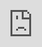 ```yaml
---
title: 05.13 Laser Cut, 3D Print and Assemble Project Version 1 Assignment
date: 2025-02-14T12:00:00Z
lastmod: 2025-02-17T05:49:01
---
```


## Assignment Deliverables

1. Upload an updated and revised Fusion 360 Model file (.f3d)
   - Label file YYYYMMDD Lastname Firstname Updated Model.f3d
2. Upload an updated render image of 3D model with design changes (png, jpg)
   - Label file YYYYMMDD Lastname Firstname Updated Render image
3. Laser cut a minimum of 1 piece of your project as modeled in Fusion 360
4. 3D Print a minimum of 1 piece of your project as modeled in Fusion 360
5. Bring assembled (as possible) 3D print & laser cut project to class

## Assignment Overview

Make changes to your Fusion 360 model to improve the design of your 3D printed clamp and laser cut project. Sometimes it is best to go back in the timeline to make changes, other times it is easier to edit from the end of the timeline. The goal is to have a better 3D model than what you started with.

### Points to consider?

- Do you have connection joints that interlock so the laser cut pieces are easy to align?
- Do you have "feet" on the bottom corners of the design that rest on surfaces to add stability?
- Are all the `ply` dimensions correct? Did you use `ply` for every dimension referring to the plywood or acrylic sheet thickness?
- Are negative space cutouts used to enhance the design?
- Do you have enough support pieces and braces for strength?
- Where can the design be made more interesting and appealing?
- Are there places to add geometric or organic contours, rather than just rectangles?
- Is each piece an individual component?
- How does the fastener work? Did you make a slot for a captive nut?
- Do the 3D Printed threads have enough clearance created with offset faces?

## Make Updated Renders of Your Project

After you make changes to your design, make sure that materials are applied to all the parts. Make a new render image of the updated model. Use a 1:1, 2:3, 4:6, 16:9 aspect ratio, not the viewport ratio.Set the longer dimension of the render to 4000px. Make sure to have a good composition and to have the rendered object large in the frame.

## Cut out your Project

You are only required to have a minimum of 1 laser cut piece from your Fusion 360 project file and a minimum of 3D printed piece from your Fusion 360 project file, but it makes sense to laser cut all the pieces and to 3D print all the pieces os you an test the fit and size of your design.

### Laser Cutting

Go to the think\[box\] and cut out your project's laser cut pieces .If something doesn't work out right, modify your model and try to cut it out again. If you need additional plywood, plywood of a different thickness, or acrylic sheet then contact your instructor.

### 3D Printing

Use the 3D printers in Fab Studios, in Foundation Studios,or at the think\[box\] to print the 3D printed parts of your project. Print as soon as you can since the 3D printing takes more time then laser cutting.

## Assemble Project

Assemble the pieces that you laser cut and 3D printed. If you only have 2 pieces, do you best to test how the scale of the laser cut piece and the 3D printed piece relate.

1. Remove the supports from the 3D printed parts. Use sandpaper or a sander to remove burn marks on the flat planar surfaces and discoloration from ash. The burn marks on the thin edges are fine as is.
2. Then use a combination of friction fit, glue, and fasteners to assemble your laser cut and 3D Print clamp project as much as possible. Put together the pieces that fit Nd make note of pieces that don't.
3. If time permits then reprint any parts that were the wrong size and re-cut any laser cut parts that were incorrect.
4. Remove any excess glue.
5. Sand any rough edges.
6. Bring project to class.

## Using Acrylic

The laser cutters can cut acrylic plastic. Make sure you leave the protective paper on the acrylic so it can be identified. Polycarbonate is not able to be cut so you must be able to read the protective paper to determine the material. Acrylic cuts cleanly on the laser cutter without the burn marks of wood.

## Grading Rubric

<div class="responsive-table-markdown">

| Assessment                 | Weight    |
| -------------------------- | --------- |
| Design                     | 30 points |
| Laser cut part cut         | 20 points |
| 3D Print part printed      | 20 points |
| Fit of Parts               | 20 points |
| Fusion Model File Uploaded | 20 points |
| Render Image Uploaded      | 20 points |
| Render Image Aspect Ratio  | 20 points |
| File Management            | 10 points |

</div>

## Assignment Resources

### Laser Cutting

<div class="video-grid">

<div class="video-card">

## Create Laser Cutter Tool with Specific Kerf

<div class="iframe-16-9-container"><iframe class="youTubeIframe" style="position: absolute; top: 0; bottom: 0; left: 0; width: 100%; height: 100%; border: 0; z-index: 1;" src="https://www.youtube.com/embed/-B6DXF9aE5s?rel=0" width="560" height="315" frameborder="0" allowfullscreen="allowfullscreen"></iframe>
</div>
</div>

<div class="video-card">

## Download and Install DXF Post Process for Fusion 360

<div class="iframe-16-9-container"><iframe class="youTubeIframe" style="position: absolute; top: 0; bottom: 0; left: 0; width: 100%; height: 100%; border: 0; z-index: 1;" src="https://www.youtube.com/embed/CBu6vl6Bqos?rel=0" width="560" height="315" frameborder="0" allowfullscreen="allowfullscreen"></iframe>
</div>
</div>

<div class="video-card">

### Lay Parts Flat with Arrange for Laser Cutting

<div class="iframe-16-9-container"><iframe class="youTubeIframe" style="position: absolute; top: 0; bottom: 0; left: 0; width: 100%; height: 100%; border: 0; z-index: 1;" src="https://www.youtube.com/embed/jeQPJHHwVN4?rel=0" width="560" height="315" frameborder="0" allowfullscreen="allowfullscreen"></iframe>
</div>
</div>

<div class="video-card">

### Export DXF Toolpath with Kerf Compensation

<div class="iframe-16-9-container"><iframe class="youTubeIframe" style="position: absolute; top: 0; bottom: 0; left: 0; width: 100%; height: 100%; border: 0; z-index: 1;" src="https://www.youtube.com/embed/6JFHMV7A9TU?rel=0" width="560" height="315" frameborder="0" allowfullscreen="allowfullscreen"></iframe>
</div>

</div>

<div class="video-card">

#### Prepare Laser Cut DXF file in Illustrator

<div class="iframe-16-9-container">
<iframe class="youTubeIframe" width="560" height="315" src="https://www.youtube.com/embed/FhIUHIMpJMY?si=hUK-0PKmJ6ppLuDR" title="YouTube video player" frameborder="0" allow="accelerometer; autoplay; clipboard-write; encrypted-media; gyroscope; picture-in-picture; web-share" allowfullscreen></iframe>
</div>
</div>

</div>

### 3D Printing

<div class="video-grid">

<div class="video-card">

### Export 3mf from Fusion 360

<div class="iframe-16-9-container">
<iframe class="youTubeIframe" width="560" height="315" src="https://www.youtube.com/embed/NyXJhfod6_8?rel=0" title="YouTube video player" frameborder="0" allow="accelerometer; autoplay; clipboard-write; encrypted-media; gyroscope; picture-in-picture; web-share" allowfullscreen></iframe>
</div>
</div>

<div class="video-card">

### Export Directly to Bambu Studio from Fusion 360

<div class="iframe-16-9-container">
<iframe class="youTubeIframe" width="560" height="315" src="https://www.youtube.com/embed/IQRAddzsP8U?rel=0" title="YouTube video player" frameborder="0" allow="accelerometer; autoplay; clipboard-write; encrypted-media; gyroscope; picture-in-picture; web-share" allowfullscreen></iframe>
</div>
</div>

<div class="video-card">

### Export Directly to Cura from Fusion 360

<div class="iframe-16-9-container">
<iframe class="youTubeIframe" width="560" height="315" src="https://www.youtube.com/embed/z-hJ3_zSiww?rel=0" title="YouTube video player" frameborder="0" allow="accelerometer; autoplay; clipboard-write; encrypted-media; gyroscope; picture-in-picture; web-share" allowfullscreen></iframe>
</div>
</div>

<div class="video-card">

### Export STL Fusion 360

<div class="iframe-16-9-container">
<iframe class="youTubeIframe" width="560" height="315" src="https://www.youtube.com/embed/I-ltiZdUFOA?rel=0" title="YouTube video player" frameborder="0" allow="accelerometer; autoplay; clipboard-write; encrypted-media; gyroscope; picture-in-picture; web-share" allowfullscreen></iframe>
</div>
</div>

<div>

